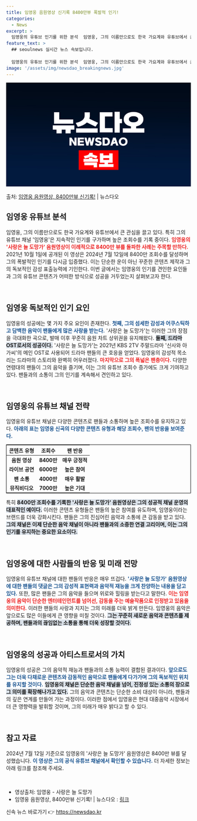 ```yaml
---
title: 임영웅 음원영상 신기록 8400만뷰 폭발적 인기!
categories:
  - News
excerpt: >
  임영웅의 유튜브 인기를 위한 분석  임영웅, 그의 이름만으로도 한국 가요계와 유튜브에서 큰 관심을 끌고 있다…
feature_text: >
  ## seoulnews 실시간 뉴스 속보입니다.

  임영웅의 유튜브 인기를 위한 분석  임영웅, 그의 이름만으로도 한국 가요계와 유튜브에서 큰 관심을 끌고 있다…
image: '/assets/img/newsdao_breakingnews.jpg'
---
```


![뉴스다오 속보](/assets/img/newsdao_breakingnews.jpg)

<p>출처: <a href="https://newsdao.kr/4803" rel="dofollow">임영웅 음원영상, 8400만뷰 신기록!</a> | 뉴스다오</p>

<h2 data-ke-size="size26">임영웅 유튜브 분석</h2>

<p data-ke-size="size16">임영웅, 그의 이름만으로도 한국 가요계와 유튜브에서 큰 관심을 끌고 있다. 특히 그의 유튜브 채널 '임영웅'은 지속적인 인기를 구가하며 높은 조회수를 기록 중이다. <b><span style="color: #ee2323;">임영웅의 '사랑은 늘 도망가' 음원영상이 이례적으로 8400만 뷰를 돌파한 사례는 주목할 만하다.</span></b> 2021년 10월 1일에 공개된 이 영상은 2024년 7월 12일에 8400만 조회수를 달성하며 그의 폭발적인 인기를 다시금 입증했다. 이는 단순한 운이 아닌 꾸준한 콘텐츠 제작과 그의 독보적인 감성 표출능력에 기인한다. 이번 글에서는 임영웅의 인기를 견인한 요인들과 그의 유튜브 콘텐츠가 어떠한 방식으로 성공을 거두었는지 살펴보고자 한다.</p>

<p data-ke-size="size16">&nbsp;</p>

<h2 data-ke-size="size26">임영웅 독보적인 인기 요인</h2>

<p data-ke-size="size16">임영웅의 성공에는 몇 가지 주요 요인이 존재한다. <b><span style="color: #1a5490;">첫째, 그의 섬세한 감성과 어쿠스틱하고 담백한 음악이 팬들에게 많은 사랑을 받는다.</span></b> '사랑은 늘 도망가'는 이러한 그의 장점을 극대화한 곡으로, 발매 이후 꾸준히 음원 차트 상위권을 유지해왔다. <b><span style="background-color: #21538527;">둘째, 드라마 OST로서의 성공이다.</span></b> '사랑은 늘 도망가'는 2021년 KBS 2TV 주말드라마 '신사와 아가씨'의 메인 OST로 사용되어 드라마 팬들의 큰 호응을 얻었다. 임영웅의 감성적 목소리는 드라마의 스토리와 완벽히 어우러졌다. <b><span style="color: #ee2323;">마지막으로 그의 폭넓은 팬층이다.</span></b> 다양한 연령대의 팬들이 그의 음악을 즐기며, 이는 그의 유튜브 조회수 증가에도 크게 기여하고 있다. 팬들과의 소통이 그의 인기를 계속해서 견인하고 있다.</p>

<p data-ke-size="size16">&nbsp;</p>

<h2 data-ke-size="size26">임영웅의 유튜브 채널 전략</h2>

<p data-ke-size="size16">임영웅의 유튜브 채널은 다양한 콘텐츠로 팬들과 소통하며 높은 조회수를 유지하고 있다. <b><span style="color: #1a5490;">아래의 표는 임영웅 신곡의 다양한 콘텐츠 유형과 해당 조회수, 팬의 반응을 보여준다.</span></b></p>

<table style="width: 100%; border: 1px solid black;">
    <thead>
        <tr>
            <th style="text-align: center; height: 17px;"><b>콘텐츠 유형</b></th>
            <th style="text-align: center; height: 17px;"><b>조회수</b></th>
            <th style="text-align: center; height: 17px;"><b>팬 반응</b></th>
        </tr>
    </thead>
    <tbody>
        <tr>
            <td style="text-align: center; height: 17px;"><b>음원 영상</b></td>
            <td style="text-align: center; height: 17px;"><b>8400만</b></td>
            <td style="text-align: center; height: 17px;"><b>매우 긍정적</b></td>
        </tr>
        <tr>
            <td style="text-align: center; height: 17px;"><b>라이브 공연</b></td>
            <td style="text-align: center; height: 17px;"><b>6000만</b></td>
            <td style="text-align: center; height: 17px;"><b>높은 참여</b></td>
        </tr>
        <tr>
            <td style="text-align: center; height: 17px;"><b>팬 소통</b></td>
            <td style="text-align: center; height: 17px;"><b>4000만</b></td>
            <td style="text-align: center; height: 17px;"><b>매우 활발</b></td>
        </tr>
        <tr>
            <td style="text-align: center; height: 17px;"><b>뮤직비디오</b></td>
            <td style="text-align: center; height: 17px;"><b>7000만</b></td>
            <td style="text-align: center; height: 17px;"><b>높은 기대</b></td>
        </tr>
    </tbody>
</table>

<p data-ke-size="size16">특히 <b><span style="background-color: #21538527;">8400만 조회수를 기록한 '사랑은 늘 도망가' 음원영상은 그의 성공적 채널 운영의 대표적인 예이다.</span></b> 이러한 콘텐츠 유형들은 팬들의 높은 참여를 유도하며, 임영웅이라는 브랜드를 더욱 강화시킨다. 팬들은 그의 진심어린 음악과 소통에 큰 감동을 받고 있다. <b><span style="background-color: #21538527;">그의 채널은 이제 단순한 음악 채널이 아니라 팬들과의 소중한 연결 고리이며, 이는 그의 인기를 유지하는 중요한 요소이다.</span></b></p>

<p data-ke-size="size16">&nbsp;</p>

<h2 data-ke-size="size26">임영웅에 대한 사람들의 반응 및 미래 전망</h2>

<p data-ke-size="size16">임영웅의 유튜브 채널에 대한 팬들의 반응은 매우 뜨겁다. <b><span style="color: #1a5490;">'사랑은 늘 도망가' 음원영상에 대한 팬들의 댓글은 그의 감성적 표현력과 음악적 재능을 크게 찬양하는 내용을 담고 있다.</span></b> 또한, 많은 팬들은 그의 음악을 들으며 위로와 힐링을 받는다고 말한다. <b><span style="color: #ee2323;">이는 임영웅의 음악이 단순한 엔터테인먼트를 넘어선, 감동을 주는 예술작품으로 인정받고 있음을 의미한다.</span></b> 이러한 팬들의 사랑과 지지는 그의 미래를 더욱 밝게 만든다. 임영웅의 음악은 앞으로도 많은 이들에게 큰 영향을 미칠 것이다. <b><span style="background-color: #21538527;">그는 꾸준히 새로운 음악과 콘텐츠를 제공하며, 팬들과의 끊임없는 소통을 통해 더욱 성장할 것이다.</span></b></p>

<p data-ke-size="size16">&nbsp;</p>

<h2 data-ke-size="size26">임영웅의 성공과 아티스트로서의 가치</h2>

<p data-ke-size="size16">임영웅의 성공은 그의 음악적 재능과 팬들과의 소통 능력이 결합된 결과이다. <b><span style="color: #1a5490;">앞으로도 그는 더욱 다채로운 콘텐츠와 감동적인 음악으로 팬들에게 다가가며 그의 독보적인 위치를 유지할 것이다.</span></b> <b><span style="background-color: #21538527;">임영웅의 채널은 단순한 음악 채널을 넘어, 진정성 있는 소통의 장으로 그 의미를 확장해나가고 있다.</span></b> 그의 음악과 콘텐츠는 단순한 소비 대상이 아니라, 팬들과의 깊은 연계를 만들어 가는 과정이다. 이러한 점에서 임영웅은 현대 대중음악 시장에서 더 큰 영향력을 발휘할 것이며, 그의 미래가 매우 밝다고 할 수 있다.</p>

<p data-ke-size="size16">&nbsp;</p>

<h2 data-ke-size="size26">참고 자료</h2>

<p data-ke-size="size16">2024년 7월 12일 기준으로 임영웅의 '사랑은 늘 도망가' 음원영상은 8400만 뷰를 달성했습니다. <b><span style="color: #1a5490;">이 영상은 그의 공식 유튜브 채널에서 확인할 수 있습니다.</span></b> 더 자세한 정보는 아래 링크를 참조해 주세요.</p>

<p data-ke-size="size16">&nbsp;</p>

<ul>
    <li>영상출처: 임영웅 - 사랑은 늘 도망가</li>
    <li>임영웅 음원영상, 8400만뷰 신기록! | 뉴스다오 : <a href="https://newsdao.kr/4803">링크</a></li>
</ul> 

신속 뉴스 바로가기 👉 <a href="https://newsdao.kr" rel="dofollow">https://newsdao.kr</a>


